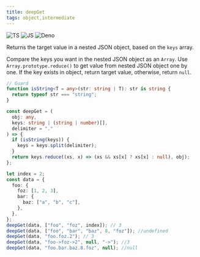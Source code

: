 ```yaml
---
title: deepGet
tags: object,intermediate
---
```


![TS](https://img.shields.io/badge/supports-typescript-blue.svg?style=flat-square)
![JS](https://img.shields.io/badge/supports-javascript-yellow.svg?style=flat-square)
![Deno](https://img.shields.io/badge/supports-deno-green.svg?style=flat-square)

Returns the target value in a nested JSON object, based on the `keys` array.

Compare the keys you want in the nested JSON object as an `Array`.
Use `Array.prototype.reduce()` to get value from nested JSON object one by one.
If the key exists in object, return target value, otherwise, return `null`.

```ts title="typescript"
// Guard
function isString<T = any>(str: string | T): str is string {
  return typeof str === "string";
}

const deepGet = (
  obj: any,
  keys: string | (string | number)[],
  delimiter = "."
) => {
  if (isString(keys)) {
    keys = keys.split(delimiter);
  }
  return keys.reduce((xs, x) => (xs && xs[x] ? xs[x] : null), obj);
};
```

```ts title="typescript"
let index = 2;
const data = {
  foo: {
    foz: [1, 2, 3],
    bar: {
      baz: ["a", "b", "c"],
    },
  },
};
deepGet(data, ["foo", "foz", index]); // 3
deepGet(data, ["foo", "bar", "baz", 8, "foz"]); //undefined
deepGet(data, "foo.foz.2"); // 3
deepGet(data, "foo->foz->2", null, "->"); //3
deepGet(data, "foo.bar.baz.8.foz", null); //null
```
